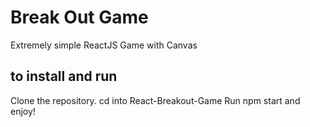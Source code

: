 # Break Out Game
Extremely simple ReactJS Game with Canvas

## to install and run

Clone the repository.
cd into React-Breakout-Game
Run npm start and enjoy!

